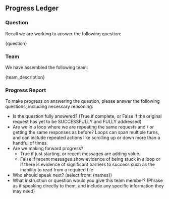 ## Progress Ledger

### Question

Recall we are working to answer the following question:

{question}

### Team

We have assembled the following team:

{team_description}

### Progress Report

To make progress on answering the question, please answer the following questions, including necessary reasoning:

- Is the question fully answered? (True if complete, or False if the original request has yet to be SUCCESSFULLY and FULLY addressed)
- Are we in a loop where we are repeating the same requests and / or getting the same responses as before? 
  Loops can span multiple turns, and can include repeated actions like scrolling up or down more than a handful of times.
- Are we making forward progress?
    - True if just starting, or recent messages are adding value.
    - False if recent messages show evidence of being stuck in a loop or if there is evidence of significant barriers to success such as the inability to read from a required file
- Who should speak next? (select from: {names})
- What instruction or question would you give this team member? (Phrase as if speaking directly to them, and include any specific information they may need)
